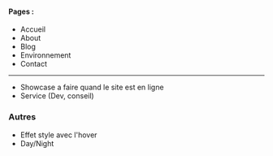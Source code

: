 #### **Pages :**

- Accueil
- About
- Blog
- Environnement
- Contact
---
- Showcase a faire quand le site est en ligne
- Service (Dev, conseil)

### Autres
- Effet style avec l'hover
- Day/Night